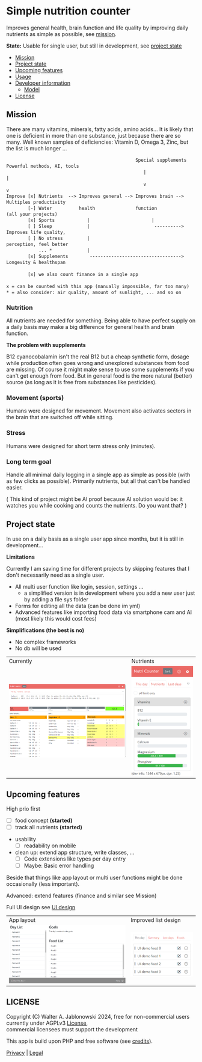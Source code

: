 # Simple nutrition counter

Improves general health, brain function and life quality by improving daily nutrients
as simple as possible, see [mission](#mission).

**State:** Usable for single user, but still in development, see [project state](#project-state)

- [Mission](#mission)
- [Project state](#project-state)
- [Upcoming features](#upcoming-features)
- [Usage](misc/usage.md)
- [Developer information](misc/dev_info.md)
  - [Model](misc/dev_info.md#model)
- [License](#license)


Mission
----------------------------------------------------------

There are many vitamins, minerals, fatty acids, amino acids... It is likely that one
is deficient in more than one substance, just because there are so many. Well known
samples of deficiencies: Vitamin D, Omega 3, Zinc, but the list is much longer ...

```
                                                Special supplements  Powerful methods, AI, tools
                                                   |                   |
                                                   v                   v
Improve [x] Nutrients  --> Improves general --> Improves brain --> Multiples productivity
        [-] Water          health               function           (all your projects)
        [x] Sports            |                       |
        [ ] Sleep             |                        ----------> Improves life quality,
        [ ] No stress         |                                    perception, feel better
            ... *             |
        [x] Supplements        ----------------------------------> Longevity & healthspan

        [x] we also count finance in a single app

x = can be counted with this app (manually impossible, far too many)
* = also consider: air quality, amount of sunlight, ... and so on
```

### Nutrition

All nutrients are needed for something. Being able to have perfect supply on a daily
basis may make a big difference for general health and brain function.

**The problem with supplements**

B12 cyanocobalamin isn't the real B12 but a cheap synthetic form, dosage while production
often goes wrong and unexplored substances from food are missing. Of course it might make
sense to use some supplements if you can't get enough from food. But in general food is the
more natural (better) source (as long as it is free from substances like pesticides).

### Movement (sports)

Humans were designed for movement. Movement also activates sectors in the brain that are
switched off while sitting.

### Stress

Humans were designed for short term stress only (minutes).

### Long term goal

Handle all minimal daily logging in a single app as simple as possible (with as few clicks
as possible). Primarily nutrients, but all that can't be handled easier.

( This kind of project might be AI proof because AI solution would be: it watches you
while cooking and counts the nutrients. Do you want that? )


Project state
----------------------------------------------------------

In use on a daily basis as a single user app since months, but it is still in development...

**Limitations**

Currently I am saving time for different projects by skipping features that I don't
necessarily need as a single user.

- All multi user function like login, session, settings ...
  - a simplified version is in development where you add a new user just by adding a file sys folder
- Forms for editing all the data (can be done im yml)
- Advanced features like importing food data via smartphone cam and AI (most likely
  this would cost fees)

**Simplifications (the best is no)**

- No complex frameworks
- No db will be used

<table>
  <tr>
    <td>Currently</td>
    <td>Nutrients</td>
  </tr>
  <tr>
    <td>
      <img src="misc/img.png" width="400">
    </td>
    <td>
      <img src="misc/design_2.png" width="200">
    </td>
  </tr>
</table>


Upcoming features
----------------------------------------------------------

High prio first

- [ ] food concept **(started)**
- [ ] track all nutrients **(started)**
- usability
  - [ ] readability on mobile
- clean up: extend app structure, write classes, ...
  - [ ] Code extensions like types per day entry
  - [ ] Maybe: Basic error handling

Beside that things like app layout or multi user functions might be done occasionally (less important).

Advanced: extend features (finance and similar see Mission)

Full UI design see [UI design](misc/UI_Design.md)

<table>
  <tr>
    <td>App layout</td>
    <td>Improved list design</td>
  </tr>
  <tr>
    <td>
      <img src="misc/layout.png" width="400">
    </td>
    <td>
      <img src="misc/design_1.png" width="200">
    </td>
  </tr>
</table>


LICENSE
----------------------------------------------------------

Copyright (C) Walter A. Jablonowski 2024, free for non-commercial users currently under AGPLv3 [License](https://choosealicense.com/licenses/agpl-3.0), \
commercial licensees must support the development

This app is build upon PHP and free software (see [credits](credits.md)).

[Privacy](https://walter-a-jablonowski.github.io/privacy.html) | [Legal](https://walter-a-jablonowski.github.io/imprint.html)
